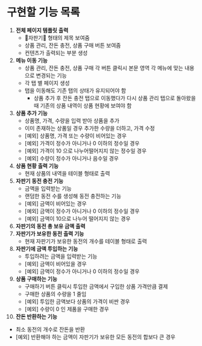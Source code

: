 # 구현할 기능 목록

1. **전체 페이지 템플릿 출력**
   * 🥤자판기🥤  형태의 제목 보여줌
   * 상품 관리, 잔돈 충전, 상품 구매 버튼 보여줌
   * 컨텐츠가 출력되는 부분 생성
2. **메뉴 이동 기능**
   * 상품 관리, 잔돈 충전, 상품 구매 각 버튼 클릭시 본문 영역 각 메뉴에 맞는 내용으로 변경되는 기능
   * 각 탭 별 페이지 생성
   * 탭을 이동해도 기존 탭의 상태가 유지되어야 함
     * 상품 추가 후 잔돈 충전 탭으로 이동했다가 다시 상품 관리 탭으로 돌아왔을 때 기존의 상품 내역이 상품 현황에 보여야 함
3. **상품 추가 기능**
   * 상품명, 가격, 수량을 입력 받아 상품을 추가
   * 이미 존재하는 상품일 경우 추가한 수량을 더하고, 가격 수정
   * [예외] 상품명, 가격 또는 수량이 비어있는 경우
   * [예외] 가격이 정수가 아니거나 0 이하의 정수일 경우
   * [예외] 가격이 10 으로 나누어떨어지지 않는 정수일 경우
   * [예외] 수량이 정수가 아니거나 음수일 경우
4. **상품 현황 출력 기능**
   * 현재 상품의 내역을 테이블 형태로 출력
5. **자판기 동전 충전 기능**
   * 금액을 입력받는 기능
   * 랜덤한 동전 수를 생성해 동전 충전하는 기능
   * [예외] 금액이 비어있는 경우
   * [예외] 금액이 정수가 아니거나 0 이하의 정수일 경우
   * [예외] 금액이 10으로 나누어 떨어지지 않는 경우
6. **자판기의 동전 총 보유 금액 출력**
7. **자판기가 보유한 동전 출력 기능**
   * 현재 자판기가 보유한 동전의 개수를 테이블 형태로 출력
8. **자판기에 금액 투입하는 기능**
   * 투입하려는 금액을 입력받는 기능
   * [예외] 금액이 비어있을 경우
   * [예외] 금액이 정수가 아니거나 0 이하의 정수일 경우
9. **상품 구매하는 기능**
   * 구매하기 버튼 클릭시 투입한 금액에서 구입한 상품 가격만큼 결제
   * 구매한 상품의 수량을 1 줄임
   * [예외] 투입한 금액보다 상품의 가격이 비싼 경우
   * [예외] 수량이 0 인 제품을 구매한 경우
10. **잔돈 반환하는 기능**
   * 최소 동전의 개수로 잔돈을 반환
   * [예외] 반환해야 하는 금액이 자판기가 보유한 모든 동전의 합보다 큰 경우

